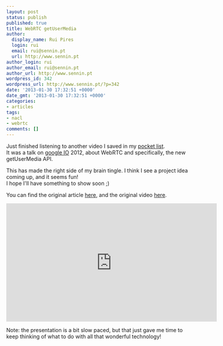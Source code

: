 ```yaml
---
layout: post
status: publish
published: true
title: WebRTC getUserMedia
author:
  display_name: Rui Pires
  login: rui
  email: rui@sennin.pt
  url: http://www.sennin.pt
author_login: rui
author_email: rui@sennin.pt
author_url: http://www.sennin.pt
wordpress_id: 342
wordpress_url: http://www.sennin.pt/?p=342
date: '2013-01-30 17:32:51 +0000'
date_gmt: '2013-01-30 17:32:51 +0000'
categories:
- articles
tags:
- nacl
- webrtc
comments: []
---
```

<p>Just finished listening to another video I saved in my <a href="http://getpocket.com/">pocket list</a>.<br />
It was a talk on <a href="https://developers.google.com/events/io/">google IO</a> 2012, about WebRTC and specifically, the new getUserMedia API.</p>
<p>This has made the right side of my brain tingle. I think I see a project idea coming up, and it seems fun!<br />
I hope I'll have something to show soon ;)</p>
<p>You can find the original article <a href="http://blog.chromium.org/2012/07/introducing-getusermedia-and-javascript.html">here</a>, and the original video <a href="http://www.youtube.com/watch?v=E8C8ouiXHHk">here</a>.</p>
<p><iframe src="http://www.youtube.com/embed/E8C8ouiXHHk" frameborder="0" width="560" height="315"></iframe></p>
<p>Note: the presentation is a bit slow paced, but that just gave me time to keep thinking of what to do with all that wonderful technology!</p>
